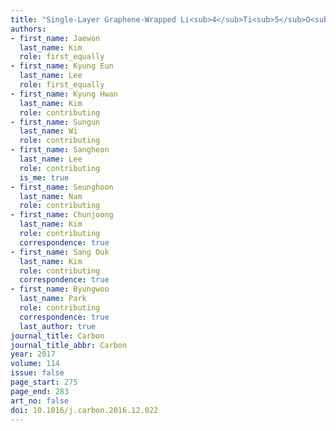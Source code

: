 ```yaml
---
title: "Single-Layer Graphene-Wrapped Li<sub>4</sub>Ti<sub>5</sub>O<sub>12</sub> Anode with Superior Lithium Storage Capability"
authors:
- first_name: Jaewon
  last_name: Kim
  role: first_equally
- first_name: Kyung Eun
  last_name: Lee
  role: first_equally
- first_name: Kyung Hwan
  last_name: Kim
  role: contributing
- first_name: Sungun
  last_name: Wi
  role: contributing
- first_name: Sangheon
  last_name: Lee
  role: contributing
  is_me: true
- first_name: Seunghoon
  last_name: Nam
  role: contributing
- first_name: Chunjoong
  last_name: Kim
  role: contributing
  correspondence: true
- first_name: Sang Ouk
  last_name: Kim
  role: contributing
  correspondence: true
- first_name: Byungwoo
  last_name: Park
  role: contributing
  correspondence: true
  last_author: true
journal_title: Carbon
journal_title_abbr: Carbon
year: 2017
volume: 114
issue: false
page_start: 275
page_end: 283
art_no: false
doi: 10.1016/j.carbon.2016.12.022
---
```

